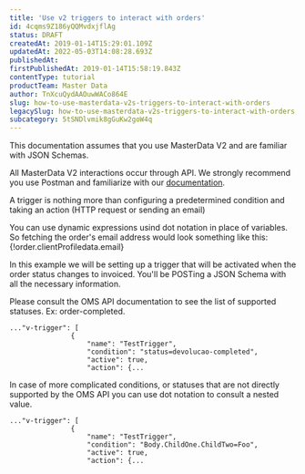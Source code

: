 ```yaml
---
title: 'Use v2 triggers to interact with orders'
id: 4cqms9Z186yQQMvdxjflAg
status: DRAFT
createdAt: 2019-01-14T15:29:01.109Z
updatedAt: 2022-05-03T14:08:28.693Z
publishedAt: 
firstPublishedAt: 2019-01-14T15:58:19.843Z
contentType: tutorial
productTeam: Master Data
author: TnXcuQydAAOuwWACo864E
slug: how-to-use-masterdata-v2s-triggers-to-interact-with-orders
legacySlug: how-to-use-masterdata-v2s-triggers-to-interact-with-orders
subcategory: 5tSNDlvmik8gGuKw2goW4q
---
```



This documentation assumes that you use MasterData V2 and are familiar with JSON Schemas.

All MasterData V2 interactions occur through API.  We strongly recommend you use Postman and familiarize with our [documentation](https://developers.vtex.com/reference/master-data-api-v2-overview).

A trigger is nothing more than configuring a predetermined condition and taking an action (HTTP request or sending an email)

You can use dynamic expressions usind dot notation  in place of variables.
So fetching the order's email address would look something like this:
{!order.clientProfiledata.email}

In this example we will be setting up a trigger that will be activated when the order status changes to invoiced.  You'll be POSTing a JSON Schema with all the necessary information.

Please consult the OMS API documentation to see the list of supported statuses.  Ex: order-completed.

```
..."v-trigger": [
               {
                   "name": "TestTrigger",
                   "condition": "status=devolucao-completed",
                   "active": true,
                   "action": {...

```
In case of more complicated conditions, or statuses that are not directly supported by the OMS API you can use dot notation to consult a nested value.

```
..."v-trigger": [
               {
                   "name": "TestTrigger",
                   "condition": "Body.ChildOne.ChildTwo=Foo",
                   "active": true,
                   "action": {...





```
